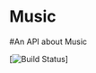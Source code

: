 # Music

#An API about Music

[![Build Status](https://travis-ci.com/fashniyo/Music.svg?branch=master)]

